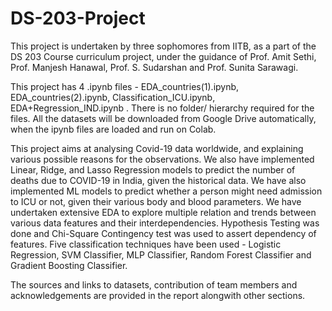 # DS-203-Project
This project is undertaken by three sophomores from IITB, as a part of the DS 203 Course curriculum project, under the guidance of Prof. Amit Sethi, Prof. Manjesh Hanawal, Prof. S. Sudarshan and Prof. Sunita Sarawagi. 

This project has 4 .ipynb files - EDA_countries(1).ipynb, EDA_countries(2).ipynb,  Classification_ICU.ipynb,  EDA+Regression_IND.ipynb    . 
There is no folder/ hierarchy required for the files. All the datasets will be downloaded from Google Drive automatically, when the ipynb files are loaded and run on Colab. 

This project aims at analysing Covid-19 data worldwide, and explaining various possible reasons for the observations. We also have implemented Linear, Ridge, and Lasso Regression models to predict the number of deaths due to COVID-19 in India, given the historical data. We have also implemented ML models to predict whether a person might need admission to ICU or not, given their various body and blood parameters. We have undertaken extensive EDA to explore multiple relation and trends between various data features and their interdependencies. Hypothesis Testing was done and Chi-Square Contingency test was used to assert dependency of features. Five classification techniques have been used - 
Logistic Regression, SVM Classifier, MLP Classifier, Random Forest Classifier and Gradient Boosting Classifier. 


The sources and links to datasets, contribution of team members and acknowledgements are provided in the report alongwith other sections. 
